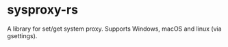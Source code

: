 # sysproxy-rs

A library for set/get system proxy. Supports Windows, macOS and linux (via gsettings).
